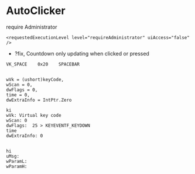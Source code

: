 # AutoClicker

require Administrator
```
<requestedExecutionLevel level="requireAdministrator" uiAccess="false" />
```

* ?fix, Countdown only updating when clicked or pressed

```
VK_SPACE	0x20	SPACEBAR


wVk = (ushort)keyCode,
wScan = 0,
dwFlags = 0,
time = 0,
dwExtraInfo = IntPtr.Zero

ki
wVk: Virtual key code
wScan: 0
dwFlags:  25 > KEYEVENTF_KEYDOWN
time
dwExtraInfo: 0


hi
uMsg:
wParamL:
wParamH:
```
